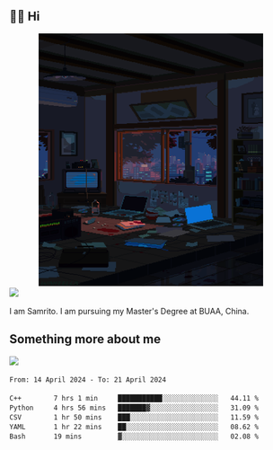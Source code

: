 ## 👋🏻 Hi

<div align="center">
<img alt="GIF" src="https://github.com/xiangsam/xiangsam/blob/271390e4ab50820a4594e3cb94b7ffaa6293de72/0_0EUAvTumWsRa2k6F.gif" width=400 height=450/>
</div>

<a href="https://github.com/xiangsam">
  <img src="https://komarev.com/ghpvc/?username=xiangsam&style=flat-square" />
</a>

I am Samrito. I am pursuing my Master's Degree at BUAA, China.


## Something more about me
<a href="https://github.com/xiangsam">
  <img src="https://github-readme-stats.vercel.app/api?username=xiangsam&show_icons=true&hide_border=true" />
</a>

<!--
<a href="https://github.com/xiangsam">
  <img src="https://github-readme-stats.vercel.app/api/top-langs/?username=xiangsam&layout=compact" />
</a>
-->

<!--START_SECTION:waka-->

```txt
From: 14 April 2024 - To: 21 April 2024

C++        7 hrs 1 min     ███████████░░░░░░░░░░░░░░   44.11 %
Python     4 hrs 56 mins   ███████▓░░░░░░░░░░░░░░░░░   31.09 %
CSV        1 hr 50 mins    ███░░░░░░░░░░░░░░░░░░░░░░   11.59 %
YAML       1 hr 22 mins    ██░░░░░░░░░░░░░░░░░░░░░░░   08.62 %
Bash       19 mins         ▓░░░░░░░░░░░░░░░░░░░░░░░░   02.08 %
```

<!--END_SECTION:waka-->

<!---
xiangsam/xiangsam is a ✨ special ✨ repository because its `README.md` (this file) appears on your GitHub profile.
You can click the Preview link to take a look at your changes.
--->
